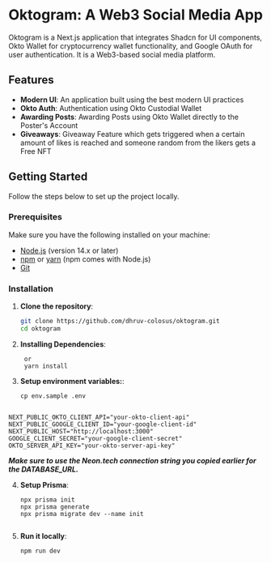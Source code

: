 # Oktogram: A Web3 Social Media App

Oktogram is a Next.js application that integrates Shadcn for UI components, Okto Wallet for cryptocurrency wallet functionality, and Google OAuth for user authentication. It is a Web3-based social media platform.

## Features

- **Modern UI**: An application built using the best modern UI practices
- **Okto Auth**: Authentication using Okto Custodial Wallet
- **Awarding Posts**: Awarding Posts using Okto Wallet directly to the Poster's Account
- **Giveaways**: Giveaway Feature which gets triggered when a certain amount of likes is reached and someone random from the likers gets a Free NFT

## Getting Started

Follow the steps below to set up the project locally.

### Prerequisites

Make sure you have the following installed on your machine:

- [Node.js](https://nodejs.org/) (version 14.x or later)
- [npm](https://www.npmjs.com/) or [yarn](https://yarnpkg.com/) (npm comes with Node.js)
- [Git](https://git-scm.com/)

### Installation

1. **Clone the repository**:

   ```bash
   git clone https://github.com/dhruv-colosus/oktogram.git
   cd oktogram

   ```

2. **Installing Dependencies**:

   ```npm install
    or
    yarn install

   ```

3. **Setup environment variables:**:

   ```
   cp env.sample .env

   ```

```DATABASE_URL="your-neon-database-url"

NEXT_PUBLIC_OKTO_CLIENT_API="your-okto-client-api"
NEXT_PUBLIC_GOOGLE_CLIENT_ID="your-google-client-id"
NEXT_PUBLIC_HOST="http://localhost:3000"
GOOGLE_CLIENT_SECRET="your-google-client-secret"
OKTO_SERVER_API_KEY="your-okto-server-api-key"
```

**_Make sure to use the Neon.tech connection string you copied earlier for the DATABASE_URL._**

4. **Setup Prisma**:

   ```
   npx prisma init
   npx prisma generate
   npx prisma migrate dev --name init


   ```

5. **Run it locally**:
   ```
   npm run dev
   ```

